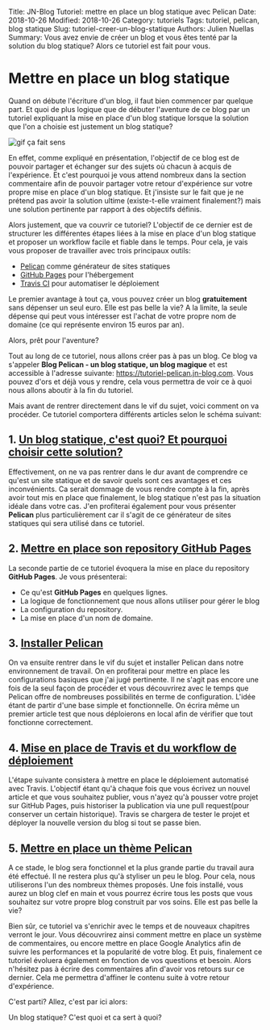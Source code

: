 Title: JN-Blog Tutoriel: mettre en place un blog statique avec Pelican
Date: 2018-10-26
Modified: 2018-10-26
Category: tutoriels
Tags: tutoriel, pelican, blog statique
Slug: tutoriel-creer-un-blog-statique
Authors: Julien Nuellas
Summary: Vous avez envie de créer un blog et vous êtes tenté par la solution du blog statique? Alors ce tutoriel est fait pour vous.

# Mettre en place un blog statique 

Quand on débute l'écriture d'un blog, il faut bien commencer par quelque part. Et quoi de plus logique que de débuter l'aventure de ce blog par un tutoriel expliquant la mise en place d'un blog statique lorsque la solution que l'on a choisie est justement un blog statique? 

![gif ça fait sens](https://media.giphy.com/media/d3mlE7uhX8KFgEmY/giphy.gif)

En effet, comme expliqué en présentation, l'objectif de ce blog est de pouvoir partager et échanger sur des sujets où chacun à acquis de l'expérience. 
Et c'est pourquoi je vous attend nombreux dans la section commentaire afin de pouvoir partager votre retour d'expérience sur votre propre mise en place d'un blog statique.
Et j'insiste sur le fait que je ne prétend pas avoir la solution ultime (existe-t-elle vraiment finalement?) mais une solution pertinente par rapport à des objectifs définis.

Alors justement, que va couvrir ce tutoriel?
L'objectif de ce dernier est de structurer les différentes étapes liées à la mise en place d'un blog statique et proposer un workflow facile et fiable dans le temps. Pour cela, je vais vous proposer de travailler avec trois principaux outils:
* [Pelican](http://docs.getpelican.com/en/stable/) comme générateur de sites statiques
* [GitHub Pages](https://pages.github.com/) pour l'hébergement
* [Travis CI](https://travis-ci.org/) pour automatiser le déploiement

Le premier avantage à tout ça, vous pouvez créer un blog **gratuitement** sans dépenser un seul euro. Elle est pas belle la vie? A la limite, la seule dépense qui peut vous intéresser est l'achat de votre propre nom de domaine (ce qui représente environ 15 euros par an).

Alors, prêt pour l'aventure?

Tout au long de ce tutoriel, nous allons créer pas à pas un blog. Ce blog va s'appeler **Blog Pelican - un blog statique, un blog magique** et est accessible à l'adresse suivante: https://tutoriel-pelican.jn-blog.com.
Vous pouvez d'ors et déjà vous y rendre, cela vous permettra de voir ce à quoi nous allons aboutir à la fin du tutoriel.

Mais avant de rentrer directement dans le vif du sujet, voici comment on va procéder. Ce tutoriel comportera différents articles selon le schéma suivant:

## 1. [Un blog statique, c'est quoi? Et pourquoi choisir cette solution?]({filename}tuto_pelican_1_whats_blog_statique.md)

Effectivement, on ne va pas rentrer dans le dur avant de comprendre ce qu'est un site statique et de savoir quels sont ces avantages et ces inconvénients. Ca serait dommage de vous rendre compte à la fin, après avoir tout mis en place que finalement, le blog statique n'est pas la situation idéale dans votre cas.
J'en profiterai également pour vous présenter **Pelican** plus particulièrement car il s'agit de ce générateur de sites statiques qui sera utilisé dans ce tutoriel.

## 2. [Mettre en place son repository GitHub Pages]({filename}tuto_pelican_2_githubpages_setup.md)

La seconde partie de ce tutoriel évoquera la mise en place du repository **GitHub Pages**. Je vous présenterai:
* Ce qu'est **GitHub Pages** en quelques lignes.
* La logique de fonctionnement que nous allons utiliser pour gérer le blog
* La configuration du repository.
* La mise en place d'un nom de domaine.

## 3. [Installer Pelican]({filename}tuto_pelican_3_installer_pelican.md)

On va ensuite rentrer dans le vif du sujet et installer Pelican dans notre environnement de travail. On en profiterai pour mettre en place les configurations basiques que j'ai jugé pertinente. Il ne s'agit pas encore une fois de la seul façon de procéder et vous découvrirez avec le temps que Pelican offre de nombreuses possibilités en terme de configuration. L'idée étant de partir d'une base simple et fonctionnelle.
On écrira même un premier article test que nous déploierons en local afin de vérifier que tout fonctionne correctement.

## 4. [Mise en place de Travis et du workflow de déploiement]({filename}tuto_pelican_4_installer_travis.md)

L'étape suivante consistera à mettre en place le déploiement automatisé avec Travis. L'objectif étant qu'à chaque fois que vous écrivez un nouvel article et que vous souhaitez publier, vous n'ayez qu'à pousser votre projet sur GitHub Pages, puis historiser la publication via une pull request(pour conserver un certain historique). Travis se chargera de tester le projet et déployer la nouvelle version du blog si tout se passe bien.

## 5. [Mettre en place un thème Pelican]({filename}tuto_pelican_5_installer_theme.md)

A ce stade, le blog sera fonctionnel et la plus grande partie du travail aura été effectué. Il ne restera plus qu'à styliser un peu le blog. Pour cela, nous utiliserons l'un des nombreux thèmes proposés. Une fois installé, vous aurez un blog clef en main et vous pourrez écrire tous les posts que vous souhaitez sur votre propre blog construit par vos soins. Elle est pas belle la vie?

Bien sûr, ce tutoriel va s'enrichir avec le temps et de nouveaux chapitres verront le jour. Vous découvrirez ainsi comment mettre en place un système de commentaires, ou encore mettre en place Google Analytics afin de suivre les performances et la popularité de votre blog. Et puis, finalement ce tutoriel évoluera également en fonction de vos questions et besoin. Alors n'hésitez pas à écrire des commentaires afin d'avoir vos retours sur ce dernier. Cela me permettra d'affiner le contenu suite à votre retour d'expérience.

C'est parti? Allez, c'est par ici alors:

Un blog statique? C'est quoi et ca sert à quoi?
